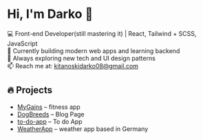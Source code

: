 

# Hi, I'm Darko 👋

💻 Front-end Developer(still mastering it) | React, Tailwind + SCSS, JavaScript  
🎯 Currently building modern web apps and learning backend  
🌱 Always exploring new tech and UI design patterns  
📫 Reach me at: kitanoskidarko08@gmail.com  

## 🔥 Projects
- [MyGains](https://github.com/Darko-Dev1/mygains) – fitness app
- [DogBreeds](https://dog-breeds-opal.vercel.app/) – Blog Page
- [to-do-app](https://to-do-app-react-2981.vercel.app/) – To do App
- [WeatherApp](https://darko-dev1.github.io/weatherApp/) – weather app based in Germany
  


